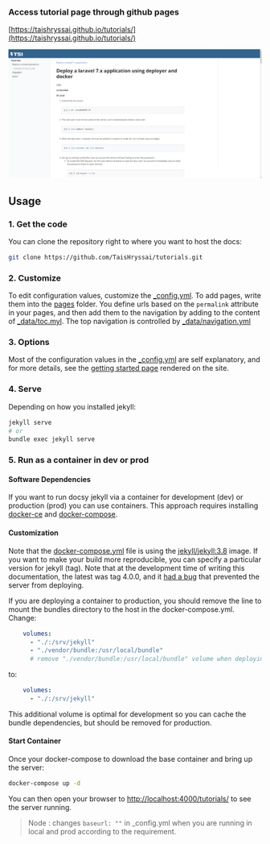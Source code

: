 ### Access tutorial page through github pages
[https://taishryssai.github.io/tutorials/](https://taishryssai.github.io/tutorials/)


<img src="assets/img/deploy-laravel-aplicattion.png" alt="Deploy">

## Usage

### 1. Get the code

You can clone the repository right to where you want to host the docs:

```bash
git clone https://github.com/TaisHryssai/tutorials.git
```

### 2. Customize

To edit configuration values, customize the [_config.yml](https://github.com/vsoch/docsy-jekyll/blob/master/_config.yml).
To add pages, write them into the [pages](https://github.com/vsoch/docsy-jekyll/blob/master/pages) folder. 
You define urls based on the `permalink` attribute in your pages,
and then add them to the navigation by adding to the content of [_data/toc.myl](https://github.com/vsoch/docsy-jekyll/blob/master/_data/toc.yml).
The top navigation is controlled by [_data/navigation.yml](https://github.com/vsoch/docsy-jekyll/blob/master/_data/navigation.yml)

### 3. Options

Most of the configuration values in the [_config.yml](https://github.com/vsoch/docsy-jekyll/blob/master/_config.yml) are self explanatory,
and for more details, see the [getting started page](https://vsoch.github.io/docsy-jekyll/docs/getting-started)
rendered on the site.

### 4. Serve

Depending on how you installed jekyll:

```bash
jekyll serve
# or
bundle exec jekyll serve
```

### 5. Run as a container in dev or prod

#### Software Dependencies

If you want to run docsy jekyll via a container for development (dev) or production (prod) you can use containers. This approach requires installing [docker-ce](https://docs.docker.com/engine/install/ubuntu/) and [docker-compose](https://docs.docker.com/compose/install/). 

#### Customization

Note that the [docker-compose.yml](docker-compose.yml) file is using the [jekyll/jekyll:3.8](https://hub.docker.com/r/jekyll/jekyll/tags) image. If you want to make your build more reproducible, you can specify a particular version for jekyll (tag). Note that at the development time of writing this documentation, the latest was tag 4.0.0,
and it [had a bug](https://github.com/fastai/fastpages/issues/267#issuecomment-620612896) that prevented the server from deploying.

If you are deploying a container to production, you should remove the line to
mount the bundles directory to the host in the docker-compose.yml. Change:

```yaml
    volumes: 
      - "./:/srv/jekyll"
      - "./vendor/bundle:/usr/local/bundle"
      # remove "./vendor/bundle:/usr/local/bundle" volume when deploying in production
```

to:

```yaml
    volumes: 
      - "./:/srv/jekyll"
```

This additional volume is optimal for development so you can cache the bundle dependencies,
but should be removed for production. 

#### Start Container

Once your docker-compose to download the base container and bring up the server:

```bash
docker-compose up -d
```

You can then open your browser to [http://localhost:4000/tutorials/](http://localhost:4000/tutorials/)
to see the server running.

> Node : changes `baseurl: ""` in _config.yml  when you are running in local and prod according to the requirement.
